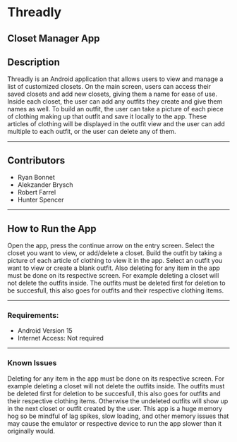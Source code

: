 # Threadly
## Closet Manager App

## Description

Threadly is an Android application that allows users to view and manage a list of customized closets. On the main screen, users can access their saved closets and add new closets, giving them a name for ease of use. Inside each closet, the user can add any outfits they create and give them names as well. To build an outfit, the user can take a picture of each piece of clothing making up that outfit and save it locally to the app. These articles of clothing will be displayed in the outfit view and the user can add multiple to each outfit, or the user can delete any of them.

---

## Contributors

- Ryan Bonnet
- Alekzander Brysch
- Robert Farrel
- Hunter Spencer

---

## How to Run the App

Open the app, press the continue arrow on the entry screen. Select the closet you want to view, or add/delete a closet. Build the outfit by taking a picture of each article of clothing to view it in the app. Select an outfit you want to view or create a blank outfit. Also deleting for any item in the app must be done on its respective screen. For example deleting a closet will not delete the outfits inside. The outfits must be deleted first for deletion to be succesfull, this also goes for outfits and their respective clothing items.

---

### Requirements:

- Android Version 15
- Internet Access: Not required

---

### Known Issues
Deleting for any item in the app must be done on its respective screen. For example deleting a closet will not delete the outfits inside. The outfits must be deleted first for deletion to be succesfull, this also goes for outfits and their respective clothing items.
Otherwise the undeleted outfits will show up in the next closet or outfit created by the user. 
This app is a huge memory hog so be mindful of lag spikes, slow loading, and other memory issues that may cause the emulator or respective device to run the app slower than it originally would. 



